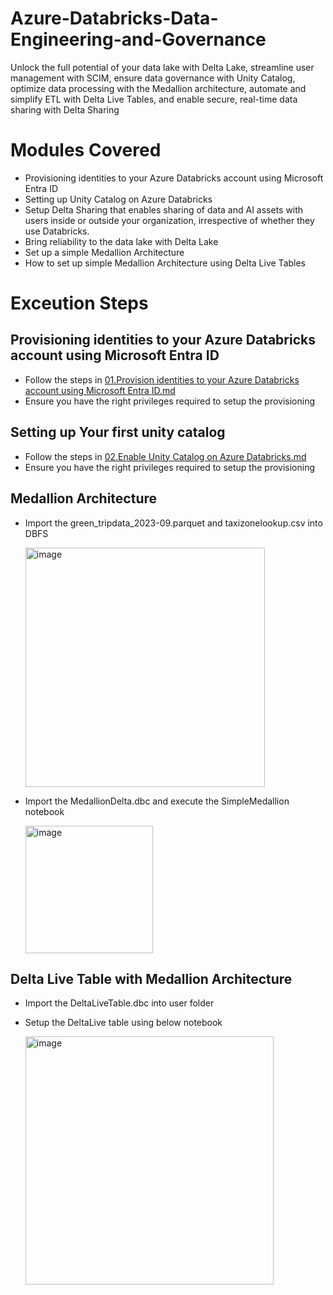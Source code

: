 # Azure-Databricks-Data-Engineering-and-Governance
Unlock the full potential of your data lake with Delta Lake, streamline user management with SCIM, ensure data governance with Unity Catalog, optimize data processing with the Medallion architecture, automate and simplify ETL with Delta Live Tables, and enable secure, real-time data sharing with Delta Sharing

# Modules Covered
- Provisioning identities to your Azure Databricks account using Microsoft Entra ID
- Setting up Unity Catalog on Azure Databricks
- Setup Delta Sharing  that enables sharing of data and AI assets with users inside or outside your organization, irrespective of whether they use Databricks.
- Bring reliability to the data lake with Delta Lake 
- Set up a simple Medallion Architecture
- How to set up simple Medallion Architecture using Delta Live Tables


# Exceution Steps 

## Provisioning identities to your Azure Databricks account using Microsoft Entra ID
- Follow the steps in [01.Provision identities to your Azure Databricks account using Microsoft Entra ID.md](https://github.com/mahes-a/Azure-Databricks-Data-Engineering-and-Governance/blob/main/01.Provision%20identities%20to%20your%20Azure%20Databricks%20account%20using%20Microsoft%20Entra%20ID.md)
- Ensure you have the right privileges required to setup the provisioning 

## Setting up Your first unity catalog

- Follow the steps in [02.Enable Unity Catalog on Azure Databricks.md](https://github.com/mahes-a/Azure-Databricks-Data-Engineering-and-Governance/blob/main/02.Enable%20Unity%20Catalog%20on%20Azure%20Databricks.md)
- Ensure you have the right privileges required to setup the provisioning 

## Medallion Architecture

- Import the green_tripdata_2023-09.parquet and taxizonelookup.csv into DBFS

  <img width="383" alt="image" src="https://github.com/mahes-a/AzureDatabricksDataEngineering/assets/120069348/300e65ee-1452-4434-b6a7-e909300a0ae1">

- Import the MedallionDelta.dbc and execute the SimpleMedallion notebook

  <img width="204" alt="image" src="https://github.com/mahes-a/AzureDatabricksDataEngineering/assets/120069348/1e1ad874-96f4-4724-84f7-2641270e69a7">


## Delta Live Table with Medallion Architecture

- Import the DeltaLiveTable.dbc into user folder
  
- Setup the DeltaLive table using below notebook

  <img width="397" alt="image" src="https://github.com/mahes-a/AzureDatabricksDataEngineering/assets/120069348/c7a27d7a-3dbf-4425-80bc-e4404b997b36">

